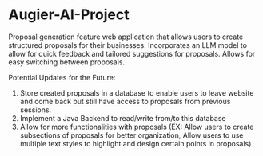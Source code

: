 # Augier-AI-Project

Proposal generation feature web application that allows users to create structured proposals for their businesses. Incorporates an LLM model to allow for quick feedback and tailored suggestions for proposals. Allows for easy switching between proposals.

Potential Updates for the Future:
1. Store created proposals in a database to enable users to leave website and come back but still have access to proposals from previous sessions.
2. Implement a Java Backend to read/write from/to this database
3. Allow for more functionalities with proposals (EX: Allow users to create subsections of proposals for better organization, Allow users to use multiple text styles to highlight and design certain points in proposals)
